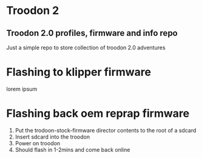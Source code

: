 # Troodon 2
## Troodon 2.0 profiles, firmware and info repo

Just a simple repo to store collection of troodon 2.0 adventures

# Flashing to klipper firmware
lorem ipsum

# Flashing back oem reprap firmware
1. Put the trodoon-stock-firmware director contents to the root of a sdcard
2. Insert sdcard into the troodon
3. Power on troodon
4. Should flash in 1-2mins and come back online
